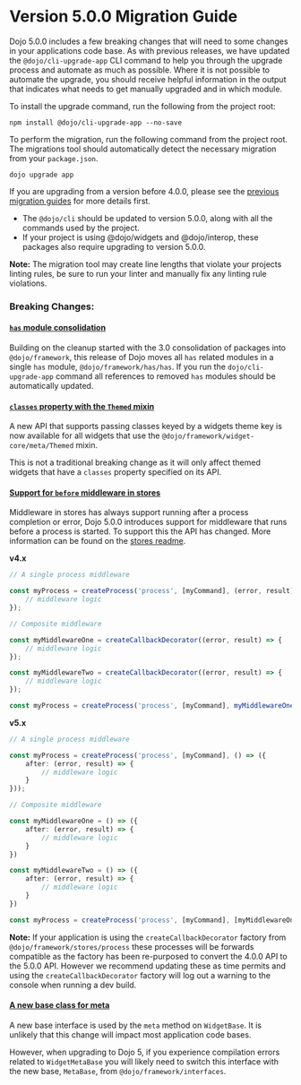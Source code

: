 # Version 5.0.0 Migration Guide

Dojo 5.0.0 includes a few breaking changes that will need to some changes in your applications code base. As with previous releases, we have updated the `@dojo/cli-upgrade-app` CLI command to help you through the upgrade process and automate as much as possible. Where it is not possible to automate the upgrade, you should receive helpful information in the output that indicates what needs to get manually upgraded and in which module.

To install the upgrade command, run the following from the project root:

```
npm install @dojo/cli-upgrade-app --no-save
```

To perform the migration, run the following command from the project root. The migrations tool should automatically detect the necessary migration from your `package.json`.

```
dojo upgrade app
```

If you are upgrading from a version before 4.0.0, please see the [previous migration guides](./) for more details first.

* The `@dojo/cli` should be updated to version 5.0.0, along with all the commands used by the project.
* If your project is using @dojo/widgets and @dojo/interop, these packages also require upgrading to version 5.0.0.

**Note:** The migration tool may create line lengths that violate your projects linting rules, be sure to run your linter and manually fix any linting rule violations.

### Breaking Changes:

#### [`has` module consolidation](https://github.com/dojo/framework/pull/182)

Building on the cleanup started with the 3.0 consolidation of packages into `@dojo/framework`, this release of Dojo moves all `has` related modules in a single `has` module, `@dojo/framework/has/has`. If you run the `dojo/cli-upgrade-app` command all references to removed `has` modules should be automatically updated.

#### [`classes` property with the `Themed` mixin](https://github.com/dojo/framework/pull/164)

A new API that supports passing classes keyed by a widgets theme key is now available for all widgets that use the `@dojo/framework/widget-core/meta/Themed` mixin.

This is not a traditional breaking change as it will only affect themed widgets that have a `classes` property specified on its API.

#### [Support for `before` middleware in stores](https://github.com/dojo/framework/pull/173)

Middleware in stores has always support running after a process completion or error, Dojo 5.0.0 introduces support for middleware that runs before a process is started. To support this the API has changed. More information can be found on the [stores readme](https://github.com/dojo/framework/blob/master/src/stores/README.md#middleware).

**v4.x**

```ts
// A single process middleware

const myProcess = createProcess('process', [myCommand], (error, result) => {
	// middleware logic
});

// Composite middleware

const myMiddlewareOne = createCallbackDecorator((error, result) => {
	// middleware logic
});

const myMiddlewareTwo = createCallbackDecorator((error, result) => {
	// middleware logic
});

const myProcess = createProcess('process', [myCommand], myMiddlewareOne(myMiddlewareTwo()));
```

**v5.x**

```ts
// A single process middleware

const myProcess = createProcess('process', [myCommand], () => ({
	after: (error, result) => {
		// middleware logic
	}
}));

// Composite middleware

const myMiddlewareOne = () => ({
	after: (error, result) => {
		// middleware logic
	}
})

const myMiddlewareTwo = () => ({
	after: (error, result) => {
		// middleware logic
	}
})

const myProcess = createProcess('process', [myCommand], [myMiddlewareOne, myMiddlewareTwo]);
```

**Note:** If your application is using the `createCallbackDecorator` factory from `@dojo/framework/stores/process` these processes will be forwards compatible as the factory has been re-purposed to convert the 4.0.0 API to the 5.0.0 API. However we recommend updating these as time permits and using the `createCallbackDecorator` factory will log out a warning to the console when running a dev build.

#### [A new base class for meta](https://github.com/dojo/framework/pull/203)

A new base interface is used by the `meta` method on `WidgetBase`. It is unlikely that this change will impact most application code bases.

However, when upgrading to Dojo 5, if you experience compilation errors related to `WidgetMetaBase` you will likely need to switch this interface with the new base, `MetaBase`, from `@dojo/framework/interfaces`.

